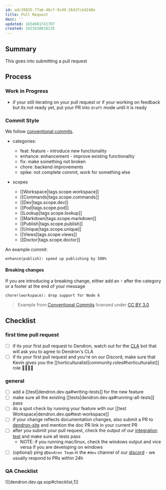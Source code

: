 ```yaml
---
id: adc39825-77a6-46cf-9c49-2642fcb4248e
title: Pull Request
desc: ''
updated: 1634081741707
created: 1623430616135
---
```


## Summary

This goes into submitting a pull request

## Process

### Work in Progress
- if your still iterating on your pull request or if your working on feedback but its not ready yet, put your PR into `draft` mode until it is ready

### Commit Style

We follow [conventional commits](https://www.conventionalcommits.org/en/v1.0.0/).

- categories:
  - feat: feature - introduce new functionality
  - enhance: enhancement - improve existing functionality
  - fix: make something not broken
  - chore: backend improvements
  - spike: not complete commit, work for something else

- scopes
  * [[Workspace|tags.scope.workspace]]
  * [[Commands|tags.scope.commands]]
  * [[Dev|tags.scope.dev]]
  * [[Pod|tags.scope.pod]]
  * [[Lookup|tags.scope.lookup]]
  * [[Markdown|tags.scope.markdown]]
  * [[Publish|tags.scope.publish]]
  * [[Unique|tags.scope.unique]]
  * [[Views|tags.scope.views]]
  * [[Doctor|tags.scope.doctor]]

An example commit:

```
enhance(publish): speed up publishing by 500%
```

#### Breaking changes
 
If you are introducing a breaking change, either add an `!` after the category or a footer at the end of your message

```
chore!(workspace): drop support for Node 6
```
> Example from [Conventional Commits](https://www.conventionalcommits.org/en/v1.0.0/) licensed under [CC BY 3.0](https://creativecommons.org/licenses/by/3.0/)

## Checklist

### first time pull request
- [ ] if its your first pull request to Dendron, watch out for the [CLA](https://en.wikipedia.org/wiki/Contributor_License_Agreement) bot that will ask you to agree to Dendron's CLA
- [ ] if its your first pull request and you're on our Discord, make sure that Kevin gives you the [[horticulturalist|community.roles#horticulturalist]] role  👨‍🌾👩‍🌾

### general
- [ ] add a [[test|dendron.dev.qa#writing-tests]] for the new feature
- [ ] make sure all the existing [[tests|dendron.dev.qa#running-all-tests]] pass
- [ ] do a spot check by running your feature with our [[test Workspace|dendron.dev.qa#test-workspace]]
- [ ] if your change reflects documentation changes, also submit a PR to [dendron-site](https://github.com/dendronhq/dendron-site) and mention the doc PR link in your current PR
- [ ] after you submit your pull request, check the output of our [integration test](https://github.com/dendronhq/dendron/actions) and make sure all tests pass
  - NOTE: if you running mac/linux, check the windows output and vice versa if you are developing on windows
- [ ] (optional) ping `@Dendron Team` in the `#dev` channel of our [discord](https://discord.gg/AE3NRw9) - we usually respond to PRs within 24h

### QA Checklist
![[dendron.dev.qa.sop#checklist,1]]

